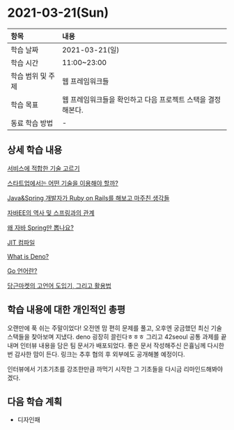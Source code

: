 # 2021-03-21\(Sun\)

| 항목 | 내용 |
| :--- | :--- |
| 학습 날짜 | 2021-03-21\(일\) |
| 학습 시간 | 11:00~23:00 |
| 학습 범위 및 주제 | 웹 프레임워크들 |
| 학습 목표 | 웹 프레임워크들을 확인하고 다음 프로젝트 스택을 결정해본다. |
| 동료 학습 방법 | - |

## 상세 학습 내용

[서비스에 적합한 기술 고르기](https://medium.com/ateam-devblog/%EC%84%9C%EB%B9%84%EC%8A%A4%EC%97%90-%EC%A0%81%ED%95%A9%ED%95%9C-%EA%B8%B0%EC%88%A0-%EA%B3%A0%EB%A5%B4%EA%B8%B0-a9ea78f1d8a2)

[스타트업에서는 어떤 기술을 이용해야 할까?](https://www.venturesquare.net/550216)

[Java&Spring 개발자가 Ruby on Rails를 해보고 마주친 생각들](https://blog.dramancompany.com/2020/11/java-spring-ruby-on-rails/)

[자바EE의 역사 및 스프링과의 관계](https://okky.kr/article/415474)

[왜 자바 Spring만 뽑나요?](https://seolin.tistory.com/119)

[JIT 컴파일](https://ko.wikipedia.org/wiki/JIT_%EC%BB%B4%ED%8C%8C%EC%9D%BC)

[What is Deno?](https://velog.io/@lsb156/What-is-Deno)

[Go 언어란?](https://steemit.com/kr/@brownbears/go)

[당근마켓의 고언어 도입기, 그리고 활용법](https://www.youtube.com/watch?v=mLIthm96u2Q&t=1s)

## 학습 내용에 대한 개인적인 총평

오랜만에 푹 쉬는 주말이었다! 오전엔 맘 편히 문제를 풀고, 오후엔 궁금했던 최신 기술스택들을 찾아보며 지냈다. deno 굉장히 끌린다ㅎㅎㅎ 그리고 42seoul 공통 과제를 끝내며 인터뷰 내용을 담은 팀 문서가 배포되었다. 좋은 문서 작성해주신 은휼님께 다시한번 감사한 맘이 든다. 링크는 추후 협의 후 외부에도 공개해볼 예정이다.

인터뷰에서 기초기초를 강조한만큼 까먹기 시작한 그 기초들을 다시금 리마인드해봐야겠다.

## 다음 학습 계획

* 디자인패

